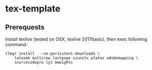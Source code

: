 # tex-template

## Prerequests
Install texlive (tested on OSX, texlive 2017basic), then exec following command:
```
tlmgr install  --no-persistent-downloads \
	latexmk multirow lastpage siunitx platex adobemapping \
	sourcecodepro ly1 mweights
```
